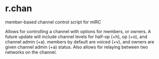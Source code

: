 # r.chan
member-based channel control script for mIRC


Allows for controlling a channel with options for members, or owners. A future update will include channel levels for half-op (+h), op (+o), and channel admin (+a). members by default are voiced (+v), and owners are given channel admin (+a) status. Also allows for relaying between two networks on the channel.
